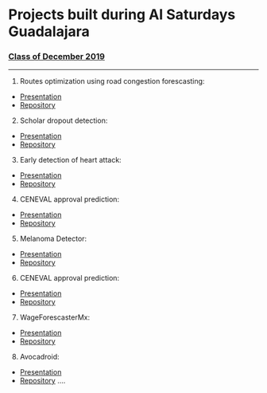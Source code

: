 # Projects built during AI Saturdays Guadalajara

### [Class of December 2019](https://github.com/SaturdaysAI/Projects/tree/master/Guadalajara/readme.md)

---

1) Routes optimization using road congestion forescasting:
- [Presentation](https://github.com/SaturdaysAI/Projects/tree/master/Guadalajara/readme.md)
- [Repository](https://github.com/SaturdaysAI/Projects/tree/master/Guadalajara/readme.md)

2) Scholar dropout detection:
- [Presentation](https://github.com/SaturdaysAI/Projects/tree/master/Guadalajara/readme.md)
- [Repository](https://github.com/marcos862/SaturdaysAI_Project_T2)

3) Early detection of heart attack:
- [Presentation](https://github.com/SaturdaysAI/Projects/tree/master/Guadalajara/readme.md)
- [Repository](https://github.com/RodCaba/SAI-E3-HEART)

4) CENEVAL approval prediction:
- [Presentation](https://github.com/SaturdaysAI/Projects/tree/master/Guadalajara/readme.md)
- [Repository](https://github.com/ricnef2121/ceneval)

5) Melanoma Detector:
- [Presentation](https://github.com/SaturdaysAI/Projects/tree/master/Guadalajara/readme.md)
- [Repository](https://github.com/ricnef2121/ceneval)

6) CENEVAL approval prediction:
- [Presentation](https://github.com/SaturdaysAI/Projects/tree/master/Guadalajara/readme.md)
- [Repository](https://github.com/ricnef2121/ceneval)

7) WageForescasterMx:
- [Presentation](https://github.com/SaturdaysAI/Projects/tree/master/Guadalajara/readme.md)
- [Repository](https://github.com/E7SATAI/wageForcasterMx)

8) Avocadroid:
- [Presentation](https://github.com/SaturdaysAI/Projects/tree/master/Guadalajara/readme.md)
- [Repository](https://github.com/E7SATAI/wageForcasterMx)
....
